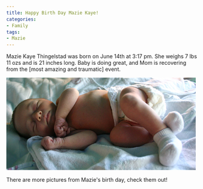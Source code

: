 ```yaml
---
title: Happy Birth Day Mazie Kaye!
categories:
- Family
tags:
- Mazie
---
```


Mazie Kaye Thingelstad was born on June 14th at 3:17 pm. She weighs 7 lbs 11 ozs and is 21 inches long. Baby is doing great, and Mom is recovering from the [most amazing and traumatic] event.

![](/assets/posts/2005/o_MaziKaye0616.jpg)

There are more pictures from Mazie's birth day, check them out!
